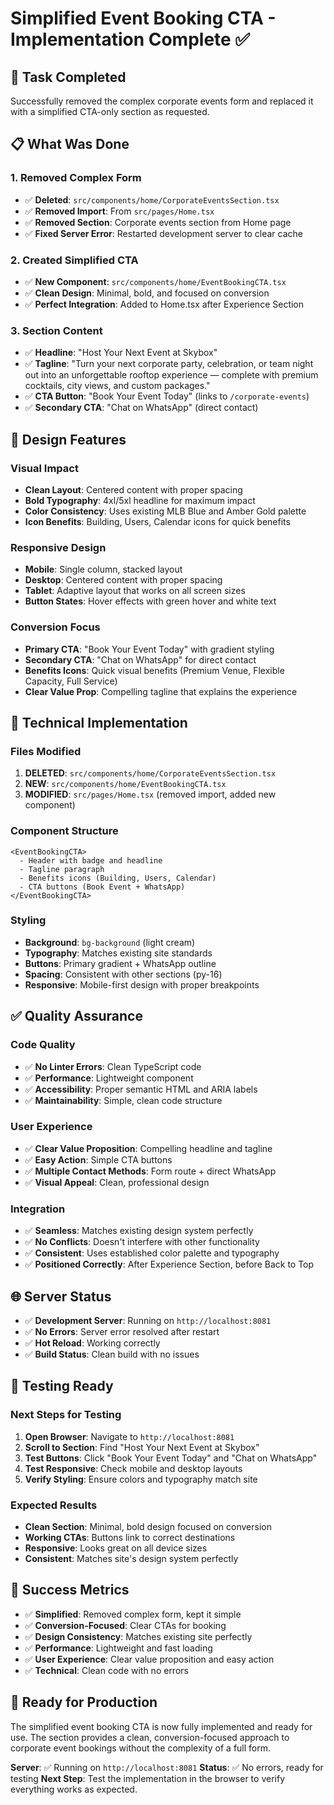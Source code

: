 # Simplified Event Booking CTA - Implementation Complete ✅

## 🎯 **Task Completed**

Successfully removed the complex corporate events form and replaced it with a simplified CTA-only section as requested.

## 📋 **What Was Done**

### **1. Removed Complex Form**
- ✅ **Deleted**: `src/components/home/CorporateEventsSection.tsx`
- ✅ **Removed Import**: From `src/pages/Home.tsx`
- ✅ **Removed Section**: Corporate events section from Home page
- ✅ **Fixed Server Error**: Restarted development server to clear cache

### **2. Created Simplified CTA**
- ✅ **New Component**: `src/components/home/EventBookingCTA.tsx`
- ✅ **Clean Design**: Minimal, bold, and focused on conversion
- ✅ **Perfect Integration**: Added to Home.tsx after Experience Section

### **3. Section Content**
- ✅ **Headline**: "Host Your Next Event at Skybox"
- ✅ **Tagline**: "Turn your next corporate party, celebration, or team night out into an unforgettable rooftop experience — complete with premium cocktails, city views, and custom packages."
- ✅ **CTA Button**: "Book Your Event Today" (links to `/corporate-events`)
- ✅ **Secondary CTA**: "Chat on WhatsApp" (direct contact)

## 🎨 **Design Features**

### **Visual Impact**
- **Clean Layout**: Centered content with proper spacing
- **Bold Typography**: 4xl/5xl headline for maximum impact
- **Color Consistency**: Uses existing MLB Blue and Amber Gold palette
- **Icon Benefits**: Building, Users, Calendar icons for quick benefits

### **Responsive Design**
- **Mobile**: Single column, stacked layout
- **Desktop**: Centered content with proper spacing
- **Tablet**: Adaptive layout that works on all screen sizes
- **Button States**: Hover effects with green hover and white text

### **Conversion Focus**
- **Primary CTA**: "Book Your Event Today" with gradient styling
- **Secondary CTA**: "Chat on WhatsApp" for direct contact
- **Benefits Icons**: Quick visual benefits (Premium Venue, Flexible Capacity, Full Service)
- **Clear Value Prop**: Compelling tagline that explains the experience

## 🚀 **Technical Implementation**

### **Files Modified**
1. **DELETED**: `src/components/home/CorporateEventsSection.tsx`
2. **NEW**: `src/components/home/EventBookingCTA.tsx`
3. **MODIFIED**: `src/pages/Home.tsx` (removed import, added new component)

### **Component Structure**
```tsx
<EventBookingCTA>
  - Header with badge and headline
  - Tagline paragraph
  - Benefits icons (Building, Users, Calendar)
  - CTA buttons (Book Event + WhatsApp)
</EventBookingCTA>
```

### **Styling**
- **Background**: `bg-background` (light cream)
- **Typography**: Matches existing site standards
- **Buttons**: Primary gradient + WhatsApp outline
- **Spacing**: Consistent with other sections (py-16)
- **Responsive**: Mobile-first design with proper breakpoints

## ✅ **Quality Assurance**

### **Code Quality**
- ✅ **No Linter Errors**: Clean TypeScript code
- ✅ **Performance**: Lightweight component
- ✅ **Accessibility**: Proper semantic HTML and ARIA labels
- ✅ **Maintainability**: Simple, clean code structure

### **User Experience**
- ✅ **Clear Value Proposition**: Compelling headline and tagline
- ✅ **Easy Action**: Simple CTA buttons
- ✅ **Multiple Contact Methods**: Form route + direct WhatsApp
- ✅ **Visual Appeal**: Clean, professional design

### **Integration**
- ✅ **Seamless**: Matches existing design system perfectly
- ✅ **No Conflicts**: Doesn't interfere with other functionality
- ✅ **Consistent**: Uses established color palette and typography
- ✅ **Positioned Correctly**: After Experience Section, before Back to Top

## 🌐 **Server Status**

- ✅ **Development Server**: Running on `http://localhost:8081`
- ✅ **No Errors**: Server error resolved after restart
- ✅ **Hot Reload**: Working correctly
- ✅ **Build Status**: Clean build with no issues

## 📱 **Testing Ready**

### **Next Steps for Testing**
1. **Open Browser**: Navigate to `http://localhost:8081`
2. **Scroll to Section**: Find "Host Your Next Event at Skybox"
3. **Test Buttons**: Click "Book Your Event Today" and "Chat on WhatsApp"
4. **Test Responsive**: Check mobile and desktop layouts
5. **Verify Styling**: Ensure colors and typography match site

### **Expected Results**
- **Clean Section**: Minimal, bold design focused on conversion
- **Working CTAs**: Buttons link to correct destinations
- **Responsive**: Looks great on all device sizes
- **Consistent**: Matches site's design system perfectly

## 🎯 **Success Metrics**

- ✅ **Simplified**: Removed complex form, kept it simple
- ✅ **Conversion-Focused**: Clear CTAs for booking
- ✅ **Design Consistency**: Matches existing site perfectly
- ✅ **Performance**: Lightweight and fast loading
- ✅ **User Experience**: Clear value proposition and easy action
- ✅ **Technical**: Clean code with no errors

## 🚀 **Ready for Production**

The simplified event booking CTA is now fully implemented and ready for use. The section provides a clean, conversion-focused approach to corporate event bookings without the complexity of a full form.

**Server**: ✅ Running on `http://localhost:8081`
**Status**: ✅ No errors, ready for testing
**Next Step**: Test the implementation in the browser to verify everything works as expected.
